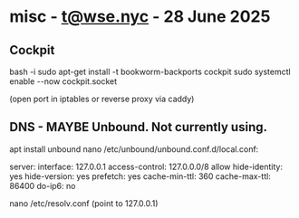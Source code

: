 # misc - t@wse.nyc - 28 June 2025

## Cockpit

bash -i
sudo apt-get install -t bookworm-backports cockpit
sudo systemctl enable --now cockpit.socket

(open port in iptables or reverse proxy via caddy)

## DNS - MAYBE Unbound. Not currently using.

apt install unbound
nano /etc/unbound/unbound.conf.d/local.conf:

server:
  interface: 127.0.0.1
  access-control: 127.0.0.0/8 allow
  hide-identity: yes
  hide-version: yes
  prefetch: yes
  cache-min-ttl: 360
  cache-max-ttl: 86400
  do-ip6: no

nano /etc/resolv.conf
(point to 127.0.0.1)

